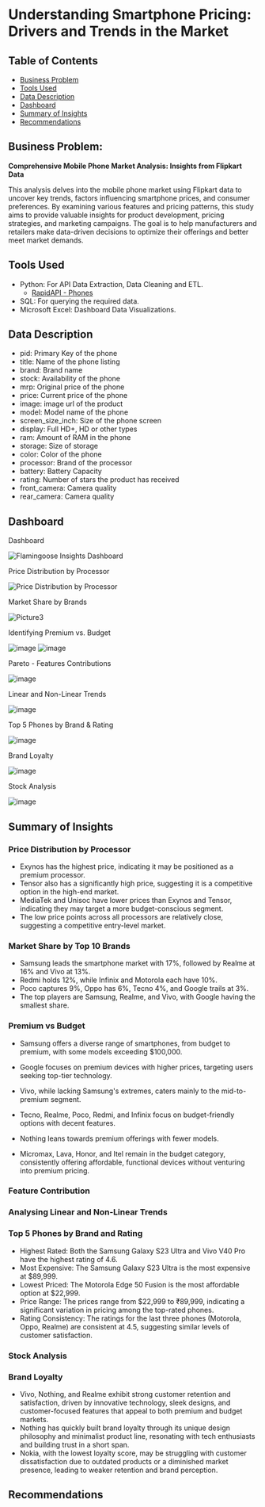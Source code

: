 # Understanding Smartphone Pricing: Drivers and Trends in the Market

## Table of Contents
* [Business Problem](#business-problem)
* [Tools Used](#tools-used)
* [Data Description](#data-description)
* [Dashboard](#dashboard)
* [Summary of Insights](#summary-of-insights)
* [Recommendations](#recommendations)

## Business Problem: 
**Comprehensive Mobile Phone Market Analysis: Insights from Flipkart Data**

This analysis delves into the mobile phone market using Flipkart data to uncover key trends, factors influencing smartphone prices, and consumer preferences. By examining various features and pricing patterns, this study aims to provide valuable insights for product development, pricing strategies, and marketing campaigns. The goal is to help manufacturers and retailers make data-driven decisions to optimize their offerings and better meet market demands.

## Tools Used
- Python: For API Data Extraction, Data Cleaning and ETL.
  - [RapidAPI - Phones](https://rapidapi.com/opendatapoint-opendatapoint-default/api/real-time-flipkart-api)
- SQL: For querying the required data.
- Microsoft Excel: Dashboard Data Visualizations.

## Data Description
- pid: Primary Key of the phone
- title: Name of the phone listing
- brand: Brand name
- stock: Availability of the phone
- mrp: Original price of the phone
- price: Current price of the phone
- image: image url of the product
- model: Model name of the phone
- screen_size_inch: Size of the phone screen
- display: Full HD+, HD or other types
- ram: Amount of RAM in the phone
- storage: Size of storage
- color: Color of the phone
- processor: Brand of the processor
- battery: Battery Capacity
- rating: Number of stars the product has received
- front_camera: Camera quality
- rear_camera: Camera quality

## Dashboard

  Dashboard

![Flamingoose Insights Dashboard](https://github.com/user-attachments/assets/cb70da8d-6b74-4c32-a13e-a1fc5cbc5018)

  Price Distribution by Processor

![Price Distribution by Processor](https://github.com/user-attachments/assets/815b3dae-1c38-406b-80f9-5028487570c2)

  Market Share by Brands

![Picture3](https://github.com/user-attachments/assets/491e57f0-77b9-43c4-85ae-4b397e07c459)

  Identifying Premium vs. Budget 

![image](https://github.com/user-attachments/assets/7aea865a-2313-4742-ae97-6b8c691db153)
![image](https://github.com/user-attachments/assets/d0dc2056-5256-46db-85e4-41731337678d)

  Pareto - Features Contributions

 ![image](https://github.com/user-attachments/assets/9aa426ba-f282-4fcd-b2d1-6efb88a4c43d)

  Linear and Non-Linear Trends

![image](https://github.com/user-attachments/assets/fc2f6e55-93f0-4167-a800-fcd308a02315)

  Top 5 Phones by Brand & Rating

![image](https://github.com/user-attachments/assets/4d4229b1-1f22-4c3f-a43a-797d27ad8165)

  Brand Loyalty

![image](https://github.com/user-attachments/assets/be9c26f1-2b45-4897-983a-919408eeaf19)

  Stock Analysis

![image](https://github.com/user-attachments/assets/c7a85f0b-bc53-411f-846a-44c0317b9aee)
  

  
  
  

## Summary of Insights
### Price Distribution by Processor
- Exynos has the highest price, indicating it may be positioned as a premium processor.
- Tensor also has a significantly high price, suggesting it is a competitive option in the high-end market.
- MediaTek and Unisoc have lower prices than Exynos and Tensor, indicating they may target a more budget-conscious segment.
- The low price points across all processors are relatively close, suggesting a competitive entry-level market.

### Market Share by Top 10 Brands
- Samsung leads the smartphone market with 17%, followed by Realme at 16% and Vivo at 13%. 
- Redmi holds 12%, while Infinix and Motorola each have 10%. 
- Poco captures 9%, Oppo has 6%, Tecno 4%, and Google trails at 3%. 
- The top players are Samsung, Realme, and Vivo, with Google having the smallest share.

### Premium vs Budget

- Samsung offers a diverse range of smartphones, from budget to premium, with some models exceeding $100,000.

- Google focuses on premium devices with higher prices, targeting users seeking top-tier technology.

- Vivo, while lacking Samsung's extremes, caters mainly to the mid-to-premium segment.

- Tecno, Realme, Poco, Redmi, and Infinix focus on budget-friendly options with decent features.

- Nothing leans towards premium offerings with fewer models.

- Micromax, Lava, Honor, and Itel remain in the budget category, consistently offering affordable, functional devices without venturing into premium pricing.

### Feature Contribution

### Analysing Linear and Non-Linear Trends

### Top 5 Phones by Brand and Rating
- Highest Rated: Both the Samsung Galaxy S23 Ultra and Vivo V40 Pro have the highest rating of 4.6.
- Most Expensive: The Samsung Galaxy S23 Ultra is the most expensive at $89,999.
- Lowest Priced: The Motorola Edge 50 Fusion is the most affordable option at $22,999.
- Price Range: The prices range from $22,999 to ₹89,999, indicating a significant variation in pricing among the top-rated phones.
- Rating Consistency: The ratings for the last three phones (Motorola, Oppo, Realme) are consistent at 4.5, suggesting similar levels of customer satisfaction.
### Stock Analysis

### Brand Loyalty
- Vivo, Nothing, and Realme exhibit strong customer retention and satisfaction, driven by innovative technology, sleek designs, and customer-focused features that appeal to both premium and budget markets.
- Nothing has quickly built brand loyalty through its unique design philosophy and minimalist product line, resonating with tech enthusiasts and building trust in a short span.
- Nokia, with the lowest loyalty score, may be struggling with customer dissatisfaction due to outdated products or a diminished market presence, leading to weaker retention and brand perception.
## Recommendations
